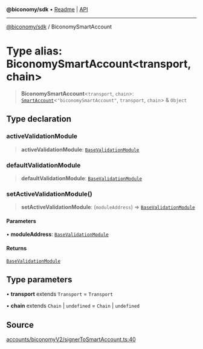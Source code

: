 **@biconomy/sdk** • [Readme](../README.md) \| [API](../globals.md)

***

[@biconomy/sdk](../README.md) / BiconomySmartAccount

# Type alias: BiconomySmartAccount\<transport, chain\>

> **BiconomySmartAccount**\<`transport`, `chain`\>: [`SmartAccount`](SmartAccount.md)\<`"biconomySmartAccount"`, `transport`, `chain`\> & `Object`

## Type declaration

### activeValidationModule

> **activeValidationModule**: [`BaseValidationModule`](BaseValidationModule.md)

### defaultValidationModule

> **defaultValidationModule**: [`BaseValidationModule`](BaseValidationModule.md)

### setActiveValidationModule()

> **setActiveValidationModule**: (`moduleAddress`) => [`BaseValidationModule`](BaseValidationModule.md)

#### Parameters

• **moduleAddress**: [`BaseValidationModule`](BaseValidationModule.md)

#### Returns

[`BaseValidationModule`](BaseValidationModule.md)

## Type parameters

• **transport** extends `Transport` = `Transport`

• **chain** extends `Chain` \| `undefined` = `Chain` \| `undefined`

## Source

[accounts/biconomyV2/signerToSmartAccount.ts:40](https://github.com/bcnmy/sdk/blob/main/src/accounts/biconomyV2/signerToSmartAccount.ts#L40)
